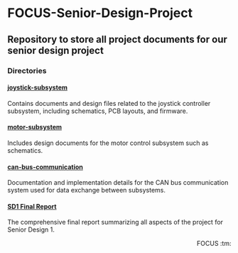 # FOCUS-Senior-Design-Project

## Repository to store all project documents for our senior design project

### Directories

#### [joystick-subsystem](./joystick-subsystem/)
Contains documents and design files related to the joystick controller subsystem, including schematics, PCB layouts, and firmware.

#### [motor-subsystem](./motor-subsystem/)
Includes design documents for the motor control subsystem such as schematics.

#### [can-bus-communication](./can-bus-communication/)
Documentation and implementation details for the CAN bus communication system used for data exchange between subsystems.

#### [SD1 Final Report](./SD1%20Final%20Report.pdf/)
The comprehensive final report summarizing all aspects of the project for Senior Design 1.

<!-- #### [Presentations](./Presentations/) ADD SLIDES OR SOMETHING
Slides and materials for mid-term and final presentations, as well as any additional visual aids or demonstration content. -->

<p align="right">FOCUS :tm: </p>

